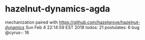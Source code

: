 # hazelnut-dynamics-agda
mechanization paired with https://github.com/hazelgrove/hazelnut-dynamics
Sun Feb 4 22:14:59 EST 2018
todos:        21
postulates:   6
bug @cyrus-:  16
